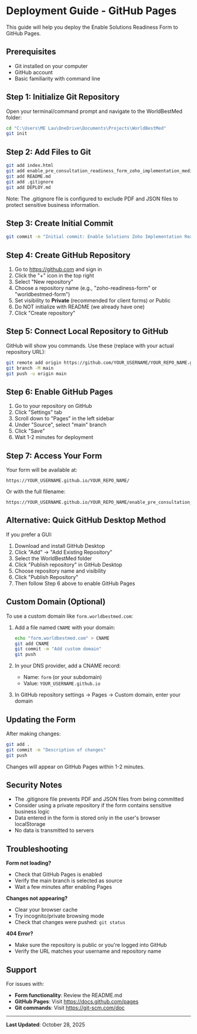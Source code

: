 # Deployment Guide - GitHub Pages

This guide will help you deploy the Enable Solutions Readiness Form to GitHub Pages.

## Prerequisites

- Git installed on your computer
- GitHub account
- Basic familiarity with command line

## Step 1: Initialize Git Repository

Open your terminal/command prompt and navigate to the WorldBestMed folder:

```bash
cd "C:\Users\ME Lau\OneDrive\Documents\Projects\WorldBestMed"
git init
```

## Step 2: Add Files to Git

```bash
git add index.html
git add enable_pre_consultation_readiness_form_zoho_implementation_medical_supply_multi_channel.html
git add README.md
git add .gitignore
git add DEPLOY.md
```

Note: The .gitignore file is configured to exclude PDF and JSON files to protect sensitive business information.

## Step 3: Create Initial Commit

```bash
git commit -m "Initial commit: Enable Solutions Zoho Implementation Readiness Form"
```

## Step 4: Create GitHub Repository

1. Go to https://github.com and sign in
2. Click the "+" icon in the top right
3. Select "New repository"
4. Choose a repository name (e.g., "zoho-readiness-form" or "worldbestmed-form")
5. Set visibility to **Private** (recommended for client forms) or Public
6. Do NOT initialize with README (we already have one)
7. Click "Create repository"

## Step 5: Connect Local Repository to GitHub

GitHub will show you commands. Use these (replace with your actual repository URL):

```bash
git remote add origin https://github.com/YOUR_USERNAME/YOUR_REPO_NAME.git
git branch -M main
git push -u origin main
```

## Step 6: Enable GitHub Pages

1. Go to your repository on GitHub
2. Click "Settings" tab
3. Scroll down to "Pages" in the left sidebar
4. Under "Source", select "main" branch
5. Click "Save"
6. Wait 1-2 minutes for deployment

## Step 7: Access Your Form

Your form will be available at:
```
https://YOUR_USERNAME.github.io/YOUR_REPO_NAME/
```

Or with the full filename:
```
https://YOUR_USERNAME.github.io/YOUR_REPO_NAME/enable_pre_consultation_readiness_form_zoho_implementation_medical_supply_multi_channel.html
```

## Alternative: Quick GitHub Desktop Method

If you prefer a GUI:

1. Download and install GitHub Desktop
2. Click "Add" → "Add Existing Repository"
3. Select the WorldBestMed folder
4. Click "Publish repository" in GitHub Desktop
5. Choose repository name and visibility
6. Click "Publish Repository"
7. Then follow Step 6 above to enable GitHub Pages

## Custom Domain (Optional)

To use a custom domain like `form.worldbestmed.com`:

1. Add a file named `CNAME` with your domain:
   ```bash
   echo "form.worldbestmed.com" > CNAME
   git add CNAME
   git commit -m "Add custom domain"
   git push
   ```

2. In your DNS provider, add a CNAME record:
   - Name: `form` (or your subdomain)
   - Value: `YOUR_USERNAME.github.io`

3. In GitHub repository settings → Pages → Custom domain, enter your domain

## Updating the Form

After making changes:

```bash
git add .
git commit -m "Description of changes"
git push
```

Changes will appear on GitHub Pages within 1-2 minutes.

## Security Notes

- The .gitignore file prevents PDF and JSON files from being committed
- Consider using a private repository if the form contains sensitive business logic
- Data entered in the form is stored only in the user's browser localStorage
- No data is transmitted to servers

## Troubleshooting

**Form not loading?**
- Check that GitHub Pages is enabled
- Verify the main branch is selected as source
- Wait a few minutes after enabling Pages

**Changes not appearing?**
- Clear your browser cache
- Try incognito/private browsing mode
- Check that changes were pushed: `git status`

**404 Error?**
- Make sure the repository is public or you're logged into GitHub
- Verify the URL matches your username and repository name

## Support

For issues with:
- **Form functionality**: Review the README.md
- **GitHub Pages**: Visit https://docs.github.com/pages
- **Git commands**: Visit https://git-scm.com/doc

---

**Last Updated**: October 28, 2025
